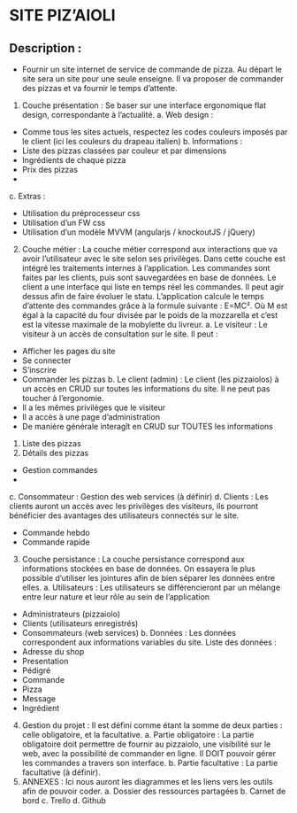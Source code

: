 # SITE PIZ’AIOLI
## Description :
* Fournir un site internet de service de commande de pizza. Au départ le site sera un site pour une seule enseigne. Il va proposer de commander des pizzas et va fournir le temps d’attente.
1. Couche présentation :
Se baser sur une interface ergonomique flat design, correspondante à l’actualité.
a. Web design :
- Comme tous les sites actuels, respectez les codes couleurs imposés par le client (ici les couleurs du drapeau italien)
b. Informations :
- Liste des pizzas classées par couleur et par dimensions
- Ingrédients de chaque pizza
- Prix des pizzas
-
c. Extras :
- Utilisation du préprocesseur css
- Utilisation d’un FW css
- Utilisation d’un modèle MVVM (angularjs / knockoutJS / jQuery)
2. Couche métier :
La couche métier correspond aux interactions que va avoir l’utilisateur avec le site selon ses privilèges. Dans cette couche est intégré les traitements internes à l’application. Les commandes sont faites par les clients, puis sont sauvegardées en base de données.
Le client a une interface qui liste en temps réel les commandes. Il peut agir dessus afin de faire évoluer le statu.
L’application calcule le temps d’attente des commandes grâce à la formule suivante : E=MC². Où M est égal à la capacité du four divisée par le poids de la mozzarella et c’est est la vitesse maximale de la mobylette du livreur.
a. Le visiteur :
Le visiteur à un accès de consultation sur le site. Il peut :
- Afficher les pages du site
- Se connecter
- S’inscrire
- Commander les pizzas
b. Le client (admin) :
Le client (les pizzaiolos) à un accès en CRUD sur toutes les informations du site. Il ne peut pas toucher à l’ergonomie.
- Il a les mêmes privilèges que le visiteur
- Il a accès à une page d’administration
- De manière générale interagît en CRUD sur TOUTES les informations
1. Liste des pizzas
2. Détails des pizzas
- Gestion commandes
-
c. Consommateur :
Gestion des web services (à définir)
d. Clients :
Les clients auront un accès avec les privilèges des visiteurs, ils pourront bénéficier des avantages des utilisateurs connectés sur le site.
- Commande hebdo
- Commande rapide

3. Couche persistance :
La couche persistance correspond aux informations stockées en base de données. On essayera le plus possible d’utiliser les jointures afin de bien séparer les données entre elles.
a. Utilisateurs :
Les utilisateurs se différencieront par un mélange entre leur nature et leur rôle au sein de l’application
- Administrateurs (pizzaiolo)
- Clients (utilisateurs enregistrés)
- Consommateurs (web services)
b. Données :
Les données correspondent aux informations variables du site. Liste des données :
- Adresse du shop
- Presentation
- Pédigré
- Commande
- Pizza
- Message
- Ingrédient

4. Gestion du projet :
Il est défini comme étant la somme de deux parties : celle obligatoire, et la facultative.
a. Partie obligatoire :
La partie obligatoire doit permettre de fournir au pizzaiolo, une visibilité sur le web, avec la possibilité de commander en ligne. Il DOIT pouvoir gérer les commandes a travers son interface.
b. Partie facultative :
La partie facultative (à définir).
5. ANNEXES :
Ici nous auront les diagrammes et les liens vers les outils afin de pouvoir coder.
a. Dossier des ressources partagées
b. Carnet de bord
c. Trello
d. Github
